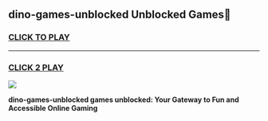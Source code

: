 
## dino-games-unblocked Unblocked Games👋
<h3>
<a href="https://news.freeplayer.one?title=dino-games-unblocked&ref=16F">CLICK TO PLAY</a></h3>
<hr>

<h3>
<a href="https://news.freeplayer.one?title=dino-games-unblocked&ref=16F">CLICK 2 PLAY</a>
  
</h3>

<a href="https://news.freeplayer.one?title=dino-games-unblocked&ref=16F/"><img src="https://clearcache.store/games.png"></a>


**dino-games-unblocked games unblocked: Your Gateway to Fun and Accessible Online Gaming**
